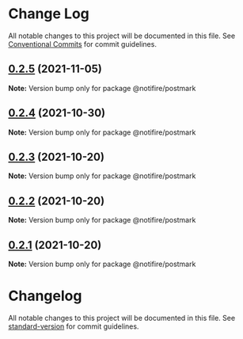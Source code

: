 # Change Log

All notable changes to this project will be documented in this file.
See [Conventional Commits](https://conventionalcommits.org) for commit guidelines.

## [0.2.5](https://github.com/novuhq/postmark/compare/v0.2.4...v0.2.5) (2021-11-05)

**Note:** Version bump only for package @notifire/postmark





## [0.2.4](https://github.com/novuhq/postmark/compare/v0.2.3...v0.2.4) (2021-10-30)

**Note:** Version bump only for package @notifire/postmark





## [0.2.3](https://github.com/novuhq/postmark/compare/v0.2.2...v0.2.3) (2021-10-20)

**Note:** Version bump only for package @notifire/postmark





## [0.2.2](https://github.com/novuhq/postmark/compare/v0.1.4...v0.2.2) (2021-10-20)

**Note:** Version bump only for package @notifire/postmark





## [0.2.1](https://github.com/novuhq/postmark/compare/v0.1.4...v0.2.1) (2021-10-20)

**Note:** Version bump only for package @notifire/postmark





# Changelog

All notable changes to this project will be documented in this file. See [standard-version](https://github.com/conventional-changelog/standard-version) for commit guidelines.
